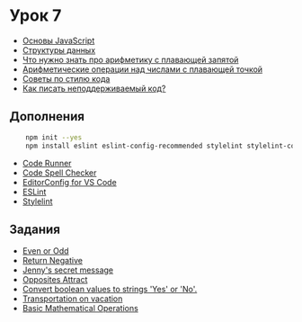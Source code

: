 # Урок 7

* [Основы JavaScript](https://learn.javascript.ru/first-steps)
* [Структуры данных](https://learn.javascript.ru/types)
* [Что нужно знать про арифметику с плавающей запятой](https://habr.com/ru/post/112953/)
* [Арифметические операции над числами с плавающей точкой](https://habr.com/ru/post/130272)
* [Советы по стилю кода](https://learn.javascript.ru/coding-style)
* [Как писать неподдерживаемый код?](https://learn.javascript.ru/write-unmain-code)

## Дополнения

```sh
    npm init --yes
    npm install eslint eslint-config-recommended stylelint stylelint-config-standard --save-dev
```

* [Code Runner](https://marketplace.visualstudio.com/items?itemName=formulahendry.code-runner)
* [Code Spell Checker](https://marketplace.visualstudio.com/items?itemName=streetsidesoftware.code-spell-checker)
* [EditorConfig for VS Code](https://marketplace.visualstudio.com/items?itemName=EditorConfig.EditorConfig)
* [ESLint](https://marketplace.visualstudio.com/items?itemName=dbaeumer.vscode-eslint)
* [Stylelint](https://marketplace.visualstudio.com/items?itemName=stylelint.vscode-stylelint)

## Задания

* [Even or Odd](https://www.codewars.com/kata/even-or-odd)
* [Return Negative](https://www.codewars.com/kata/return-negative)
* [Jenny's secret message](https://www.codewars.com/kata/jennys-secret-message)
* [Opposites Attract](https://www.codewars.com/kata/opposites-attract)
* [Convert boolean values to strings 'Yes' or 'No'.](https://www.codewars.com/kata/convert-boolean-values-to-strings-yes-or-no)
* [Transportation on vacation](https://www.codewars.com/kata/transportation-on-vacation)
* [Basic Mathematical Operations](https://www.codewars.com/kata/basic-mathematical-operations)